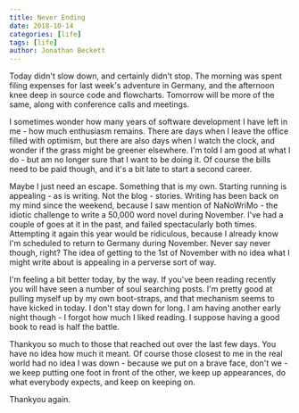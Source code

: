 ```yaml
---
title: Never Ending
date: 2018-10-14
categories: [life]
tags: [life]
author: Jonathan Beckett
---
```


Today didn't slow down, and certainly didn't stop. The morning was spent filing expenses for last week's adventure in Germany, and the afternoon knee deep in source code and flowcharts. Tomorrow will be more of the same, along with conference calls and meetings.

I sometimes wonder how many years of software development I have left in me - how much enthusiasm remains. There are days when I leave the office filled with optimism, but there are also days when I watch the clock, and wonder if the grass might be greener elsewhere. I'm told I am good at what I do - but am no longer sure that I want to be doing it. Of course the bills need to be paid though, and it's a bit late to start a second career.

Maybe I just need an escape. Something that is my own. Starting running is appealing - as is writing. Not the blog - stories. Writing has been back on my mind since the weekend, because I saw mention of NaNoWriMo - the idiotic challenge to write a 50,000 word novel during November. I've had a couple of goes at it in the past, and failed spectacularly both times. Attempting it again this year would be ridiculous, because I already know I'm scheduled to return to Germany during November. Never say never though, right? The idea of getting to the 1st of November with no idea what I might write about is appealing in a perverse sort of way.

I'm feeling a bit better today, by the way. If you've been reading recently you will have seen a number of soul searching posts. I'm pretty good at pulling myself up by my own boot-straps, and that mechanism seems to have kicked in today. I don't stay down for long. I am having another early night though - I forgot how much I liked reading. I suppose having a good book to read is half the battle.

Thankyou so much to those that reached out over the last few days. You have no idea how much it meant. Of course those closest to me in the real world had no idea I was down - because we put on a brave face, don't we - we keep putting one foot in front of the other, we keep up appearances, do what everybody expects, and keep on keeping on.

Thankyou again.